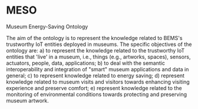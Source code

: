 # MESO
Museum Energy-Saving Ontology

The aim of the ontology is to represent the knowledge related to BEMS's trustworthy IoT entities deployed in museums. The specific objectives of the ontology are: a) to represent the knowledge related to the trustworthy IoT entities that 'live' in a museum, i.e., things (e.g., artworks, spaces), sensors, actuators, people, data, applications; b) to deal with the semantic interoperability and integration of "smart" museum applications and data in general; c) to represent knowledge related to energy saving; d) represent knowledge related to museum visits and visitors towards enhancing visiting experience and preserve comfort; e) represent knowledge related to the monitoring of environmental conditions towards protecting and preserving museum artwork.
